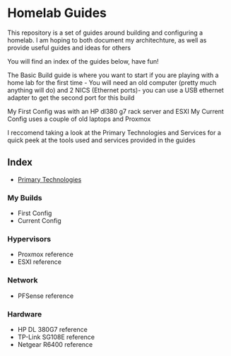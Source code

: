 # Homelab Guides
This repository is a set of guides around building and configuring a homelab.
I am hoping to both document my architechture, as well as provide useful guides and ideas for others 

You will find an index of the  guides below, have fun!

The Basic Build guide is where you want to start if you are playing with a home lab for the first time - You will need an old computer (pretty much anything will do) and 2 NICS (Ethernet ports)- you can use a USB ethernet adapter to get the second port for this build

My First Config was with an HP dl380 g7 rack server and ESXI
My Current Config uses a couple of old laptops and Proxmox

I reccomend taking a look at the Primary Technologies and Services for a quick peek at the tools used and services provided in the guides


## Index
- [Primary Technologies](../mian/primaryServicesAndTechnologies)

### My Builds
- First Config
- Current Config

### Hypervisors
- Proxmox reference
- ESXI reference

### Network
- PFSense reference

### Hardware
- HP DL 380G7 reference
- TP-Link SG108E reference
- Netgear R6400 reference